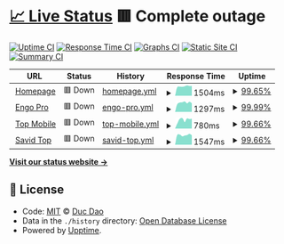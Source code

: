 # [📈 Live Status](https://dhduc.github.io/uptime) <!--live status--> **🟥 Complete outage**

[![Uptime CI](https://github.com/koj-co/upptime/workflows/Uptime%20CI/badge.svg)](https://github.com/koj-co/upptime/actions?query=workflow%3A%22Uptime+CI%22)
[![Response Time CI](https://github.com/koj-co/upptime/workflows/Response%20Time%20CI/badge.svg)](https://github.com/koj-co/upptime/actions?query=workflow%3A%22Response+Time+CI%22)
[![Graphs CI](https://github.com/koj-co/upptime/workflows/Graphs%20CI/badge.svg)](https://github.com/koj-co/upptime/actions?query=workflow%3A%22Graphs+CI%22)
[![Static Site CI](https://github.com/koj-co/upptime/workflows/Static%20Site%20CI/badge.svg)](https://github.com/koj-co/upptime/actions?query=workflow%3A%22Static+Site+CI%22)
[![Summary CI](https://github.com/koj-co/upptime/workflows/Summary%20CI/badge.svg)](https://github.com/koj-co/upptime/actions?query=workflow%3A%22Summary+CI%22)

<!--start: status pages-->
<!-- This summary is generated by Upptime (https://github.com/upptime/upptime) -->
<!-- Do not edit this manually, your changes will be overwritten -->
<!-- prettier-ignore -->
| URL | Status | History | Response Time | Uptime |
| --- | ------ | ------- | ------------- | ------ |
| <img alt="" src="https://favicons.githubusercontent.com/ducdh.com" height="13"> [Homepage](https://ducdh.com) | 🟥 Down | [homepage.yml](https://github.com/dhduc/uptime/commits/master/history/homepage.yml) | <details><summary><img alt="Response time graph" src="./graphs/homepage/response-time-week.png" height="20"> 1504ms</summary><br><a href="https://up.engo.pro/history/homepage"><img alt="Response time 1453" src="https://img.shields.io/endpoint?url=https%3A%2F%2Fraw.githubusercontent.com%2Fdhduc%2Fuptime%2Fmaster%2Fapi%2Fhomepage%2Fresponse-time.json"></a><br><a href="https://up.engo.pro/history/homepage"><img alt="24-hour response time 1560" src="https://img.shields.io/endpoint?url=https%3A%2F%2Fraw.githubusercontent.com%2Fdhduc%2Fuptime%2Fmaster%2Fapi%2Fhomepage%2Fresponse-time-day.json"></a><br><a href="https://up.engo.pro/history/homepage"><img alt="7-day response time 1504" src="https://img.shields.io/endpoint?url=https%3A%2F%2Fraw.githubusercontent.com%2Fdhduc%2Fuptime%2Fmaster%2Fapi%2Fhomepage%2Fresponse-time-week.json"></a><br><a href="https://up.engo.pro/history/homepage"><img alt="30-day response time 1453" src="https://img.shields.io/endpoint?url=https%3A%2F%2Fraw.githubusercontent.com%2Fdhduc%2Fuptime%2Fmaster%2Fapi%2Fhomepage%2Fresponse-time-month.json"></a><br><a href="https://up.engo.pro/history/homepage"><img alt="1-year response time 1453" src="https://img.shields.io/endpoint?url=https%3A%2F%2Fraw.githubusercontent.com%2Fdhduc%2Fuptime%2Fmaster%2Fapi%2Fhomepage%2Fresponse-time-year.json"></a></details> | <details><summary><a href="https://up.engo.pro/history/homepage">99.65%</a></summary><a href="https://up.engo.pro/history/homepage"><img alt="All-time uptime 99.86%" src="https://img.shields.io/endpoint?url=https%3A%2F%2Fraw.githubusercontent.com%2Fdhduc%2Fuptime%2Fmaster%2Fapi%2Fhomepage%2Fuptime.json"></a><br><a href="https://up.engo.pro/history/homepage"><img alt="24-hour uptime 97.54%" src="https://img.shields.io/endpoint?url=https%3A%2F%2Fraw.githubusercontent.com%2Fdhduc%2Fuptime%2Fmaster%2Fapi%2Fhomepage%2Fuptime-day.json"></a><br><a href="https://up.engo.pro/history/homepage"><img alt="7-day uptime 99.65%" src="https://img.shields.io/endpoint?url=https%3A%2F%2Fraw.githubusercontent.com%2Fdhduc%2Fuptime%2Fmaster%2Fapi%2Fhomepage%2Fuptime-week.json"></a><br><a href="https://up.engo.pro/history/homepage"><img alt="30-day uptime 99.86%" src="https://img.shields.io/endpoint?url=https%3A%2F%2Fraw.githubusercontent.com%2Fdhduc%2Fuptime%2Fmaster%2Fapi%2Fhomepage%2Fuptime-month.json"></a><br><a href="https://up.engo.pro/history/homepage"><img alt="1-year uptime 99.86%" src="https://img.shields.io/endpoint?url=https%3A%2F%2Fraw.githubusercontent.com%2Fdhduc%2Fuptime%2Fmaster%2Fapi%2Fhomepage%2Fuptime-year.json"></a></details>
| <img alt="" src="https://favicons.githubusercontent.com/engo.pro" height="13"> [Engo Pro](http://engo.pro) | 🟥 Down | [engo-pro.yml](https://github.com/dhduc/uptime/commits/master/history/engo-pro.yml) | <details><summary><img alt="Response time graph" src="./graphs/engo-pro/response-time-week.png" height="20"> 1297ms</summary><br><a href="https://up.engo.pro/history/engo-pro"><img alt="Response time 1164" src="https://img.shields.io/endpoint?url=https%3A%2F%2Fraw.githubusercontent.com%2Fdhduc%2Fuptime%2Fmaster%2Fapi%2Fengo-pro%2Fresponse-time.json"></a><br><a href="https://up.engo.pro/history/engo-pro"><img alt="24-hour response time 1716" src="https://img.shields.io/endpoint?url=https%3A%2F%2Fraw.githubusercontent.com%2Fdhduc%2Fuptime%2Fmaster%2Fapi%2Fengo-pro%2Fresponse-time-day.json"></a><br><a href="https://up.engo.pro/history/engo-pro"><img alt="7-day response time 1297" src="https://img.shields.io/endpoint?url=https%3A%2F%2Fraw.githubusercontent.com%2Fdhduc%2Fuptime%2Fmaster%2Fapi%2Fengo-pro%2Fresponse-time-week.json"></a><br><a href="https://up.engo.pro/history/engo-pro"><img alt="30-day response time 1164" src="https://img.shields.io/endpoint?url=https%3A%2F%2Fraw.githubusercontent.com%2Fdhduc%2Fuptime%2Fmaster%2Fapi%2Fengo-pro%2Fresponse-time-month.json"></a><br><a href="https://up.engo.pro/history/engo-pro"><img alt="1-year response time 1164" src="https://img.shields.io/endpoint?url=https%3A%2F%2Fraw.githubusercontent.com%2Fdhduc%2Fuptime%2Fmaster%2Fapi%2Fengo-pro%2Fresponse-time-year.json"></a></details> | <details><summary><a href="https://up.engo.pro/history/engo-pro">99.99%</a></summary><a href="https://up.engo.pro/history/engo-pro"><img alt="All-time uptime 96.00%" src="https://img.shields.io/endpoint?url=https%3A%2F%2Fraw.githubusercontent.com%2Fdhduc%2Fuptime%2Fmaster%2Fapi%2Fengo-pro%2Fuptime.json"></a><br><a href="https://up.engo.pro/history/engo-pro"><img alt="24-hour uptime 99.92%" src="https://img.shields.io/endpoint?url=https%3A%2F%2Fraw.githubusercontent.com%2Fdhduc%2Fuptime%2Fmaster%2Fapi%2Fengo-pro%2Fuptime-day.json"></a><br><a href="https://up.engo.pro/history/engo-pro"><img alt="7-day uptime 99.99%" src="https://img.shields.io/endpoint?url=https%3A%2F%2Fraw.githubusercontent.com%2Fdhduc%2Fuptime%2Fmaster%2Fapi%2Fengo-pro%2Fuptime-week.json"></a><br><a href="https://up.engo.pro/history/engo-pro"><img alt="30-day uptime 96.00%" src="https://img.shields.io/endpoint?url=https%3A%2F%2Fraw.githubusercontent.com%2Fdhduc%2Fuptime%2Fmaster%2Fapi%2Fengo-pro%2Fuptime-month.json"></a><br><a href="https://up.engo.pro/history/engo-pro"><img alt="1-year uptime 96.00%" src="https://img.shields.io/endpoint?url=https%3A%2F%2Fraw.githubusercontent.com%2Fdhduc%2Fuptime%2Fmaster%2Fapi%2Fengo-pro%2Fuptime-year.json"></a></details>
| <img alt="" src="https://favicons.githubusercontent.com/topmobile.site" height="13"> [Top Mobile](https://topmobile.site) | 🟥 Down | [top-mobile.yml](https://github.com/dhduc/uptime/commits/master/history/top-mobile.yml) | <details><summary><img alt="Response time graph" src="./graphs/top-mobile/response-time-week.png" height="20"> 780ms</summary><br><a href="https://up.engo.pro/history/top-mobile"><img alt="Response time 748" src="https://img.shields.io/endpoint?url=https%3A%2F%2Fraw.githubusercontent.com%2Fdhduc%2Fuptime%2Fmaster%2Fapi%2Ftop-mobile%2Fresponse-time.json"></a><br><a href="https://up.engo.pro/history/top-mobile"><img alt="24-hour response time 873" src="https://img.shields.io/endpoint?url=https%3A%2F%2Fraw.githubusercontent.com%2Fdhduc%2Fuptime%2Fmaster%2Fapi%2Ftop-mobile%2Fresponse-time-day.json"></a><br><a href="https://up.engo.pro/history/top-mobile"><img alt="7-day response time 780" src="https://img.shields.io/endpoint?url=https%3A%2F%2Fraw.githubusercontent.com%2Fdhduc%2Fuptime%2Fmaster%2Fapi%2Ftop-mobile%2Fresponse-time-week.json"></a><br><a href="https://up.engo.pro/history/top-mobile"><img alt="30-day response time 748" src="https://img.shields.io/endpoint?url=https%3A%2F%2Fraw.githubusercontent.com%2Fdhduc%2Fuptime%2Fmaster%2Fapi%2Ftop-mobile%2Fresponse-time-month.json"></a><br><a href="https://up.engo.pro/history/top-mobile"><img alt="1-year response time 748" src="https://img.shields.io/endpoint?url=https%3A%2F%2Fraw.githubusercontent.com%2Fdhduc%2Fuptime%2Fmaster%2Fapi%2Ftop-mobile%2Fresponse-time-year.json"></a></details> | <details><summary><a href="https://up.engo.pro/history/top-mobile">99.66%</a></summary><a href="https://up.engo.pro/history/top-mobile"><img alt="All-time uptime 99.86%" src="https://img.shields.io/endpoint?url=https%3A%2F%2Fraw.githubusercontent.com%2Fdhduc%2Fuptime%2Fmaster%2Fapi%2Ftop-mobile%2Fuptime.json"></a><br><a href="https://up.engo.pro/history/top-mobile"><img alt="24-hour uptime 97.62%" src="https://img.shields.io/endpoint?url=https%3A%2F%2Fraw.githubusercontent.com%2Fdhduc%2Fuptime%2Fmaster%2Fapi%2Ftop-mobile%2Fuptime-day.json"></a><br><a href="https://up.engo.pro/history/top-mobile"><img alt="7-day uptime 99.66%" src="https://img.shields.io/endpoint?url=https%3A%2F%2Fraw.githubusercontent.com%2Fdhduc%2Fuptime%2Fmaster%2Fapi%2Ftop-mobile%2Fuptime-week.json"></a><br><a href="https://up.engo.pro/history/top-mobile"><img alt="30-day uptime 99.86%" src="https://img.shields.io/endpoint?url=https%3A%2F%2Fraw.githubusercontent.com%2Fdhduc%2Fuptime%2Fmaster%2Fapi%2Ftop-mobile%2Fuptime-month.json"></a><br><a href="https://up.engo.pro/history/top-mobile"><img alt="1-year uptime 99.86%" src="https://img.shields.io/endpoint?url=https%3A%2F%2Fraw.githubusercontent.com%2Fdhduc%2Fuptime%2Fmaster%2Fapi%2Ftop-mobile%2Fuptime-year.json"></a></details>
| <img alt="" src="https://favicons.githubusercontent.com/savid.top" height="13"> [Savid Top](https://savid.top) | 🟥 Down | [savid-top.yml](https://github.com/dhduc/uptime/commits/master/history/savid-top.yml) | <details><summary><img alt="Response time graph" src="./graphs/savid-top/response-time-week.png" height="20"> 1547ms</summary><br><a href="https://up.engo.pro/history/savid-top"><img alt="Response time 1580" src="https://img.shields.io/endpoint?url=https%3A%2F%2Fraw.githubusercontent.com%2Fdhduc%2Fuptime%2Fmaster%2Fapi%2Fsavid-top%2Fresponse-time.json"></a><br><a href="https://up.engo.pro/history/savid-top"><img alt="24-hour response time 1513" src="https://img.shields.io/endpoint?url=https%3A%2F%2Fraw.githubusercontent.com%2Fdhduc%2Fuptime%2Fmaster%2Fapi%2Fsavid-top%2Fresponse-time-day.json"></a><br><a href="https://up.engo.pro/history/savid-top"><img alt="7-day response time 1547" src="https://img.shields.io/endpoint?url=https%3A%2F%2Fraw.githubusercontent.com%2Fdhduc%2Fuptime%2Fmaster%2Fapi%2Fsavid-top%2Fresponse-time-week.json"></a><br><a href="https://up.engo.pro/history/savid-top"><img alt="30-day response time 1580" src="https://img.shields.io/endpoint?url=https%3A%2F%2Fraw.githubusercontent.com%2Fdhduc%2Fuptime%2Fmaster%2Fapi%2Fsavid-top%2Fresponse-time-month.json"></a><br><a href="https://up.engo.pro/history/savid-top"><img alt="1-year response time 1580" src="https://img.shields.io/endpoint?url=https%3A%2F%2Fraw.githubusercontent.com%2Fdhduc%2Fuptime%2Fmaster%2Fapi%2Fsavid-top%2Fresponse-time-year.json"></a></details> | <details><summary><a href="https://up.engo.pro/history/savid-top">99.66%</a></summary><a href="https://up.engo.pro/history/savid-top"><img alt="All-time uptime 99.87%" src="https://img.shields.io/endpoint?url=https%3A%2F%2Fraw.githubusercontent.com%2Fdhduc%2Fuptime%2Fmaster%2Fapi%2Fsavid-top%2Fuptime.json"></a><br><a href="https://up.engo.pro/history/savid-top"><img alt="24-hour uptime 97.65%" src="https://img.shields.io/endpoint?url=https%3A%2F%2Fraw.githubusercontent.com%2Fdhduc%2Fuptime%2Fmaster%2Fapi%2Fsavid-top%2Fuptime-day.json"></a><br><a href="https://up.engo.pro/history/savid-top"><img alt="7-day uptime 99.66%" src="https://img.shields.io/endpoint?url=https%3A%2F%2Fraw.githubusercontent.com%2Fdhduc%2Fuptime%2Fmaster%2Fapi%2Fsavid-top%2Fuptime-week.json"></a><br><a href="https://up.engo.pro/history/savid-top"><img alt="30-day uptime 99.87%" src="https://img.shields.io/endpoint?url=https%3A%2F%2Fraw.githubusercontent.com%2Fdhduc%2Fuptime%2Fmaster%2Fapi%2Fsavid-top%2Fuptime-month.json"></a><br><a href="https://up.engo.pro/history/savid-top"><img alt="1-year uptime 99.87%" src="https://img.shields.io/endpoint?url=https%3A%2F%2Fraw.githubusercontent.com%2Fdhduc%2Fuptime%2Fmaster%2Fapi%2Fsavid-top%2Fuptime-year.json"></a></details>

<!--end: status pages-->

[**Visit our status website →**](https://dhduc.github.io/uptime)

## 📄 License

- Code: [MIT](./LICENSE) © [Duc Dao](https://ducdh.com)
- Data in the `./history` directory: [Open Database License](https://opendatacommons.org/licenses/odbl/1-0/)
- Powered by [Upptime](https://github.com/upptime/upptime).
